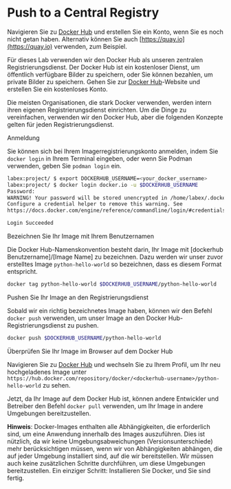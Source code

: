 # Push to a Central Registry

Navigieren Sie zu [Docker Hub](https://hub.docker.com) und erstellen Sie ein Konto, wenn Sie es noch nicht getan haben. Alternativ können Sie auch [https://quay.io](https://quay.io) verwenden, zum Beispiel.

Für dieses Lab verwenden wir den Docker Hub als unseren zentralen Registrierungsdienst. Der Docker Hub ist ein kostenloser Dienst, um öffentlich verfügbare Bilder zu speichern, oder Sie können bezahlen, um private Bilder zu speichern. Gehen Sie zur [Docker Hub](https://hub.docker.com)-Website und erstellen Sie ein kostenloses Konto.

Die meisten Organisationen, die stark Docker verwenden, werden intern ihren eigenen Registrierungsdienst einrichten. Um die Dinge zu vereinfachen, verwenden wir den Docker Hub, aber die folgenden Konzepte gelten für jeden Registrierungsdienst.

Anmeldung

Sie können sich bei Ihrem Imagerregistrierungskonto anmelden, indem Sie `docker login` in Ihrem Terminal eingeben, oder wenn Sie Podman verwenden, geben Sie `podman login` ein.

```bash
labex:project/ $ export DOCKERHUB_USERNAME=<your_docker_username>
labex:project/ $ docker login docker.io -u $DOCKERHUB_USERNAME
Password:
WARNING! Your password will be stored unencrypted in /home/labex/.docker/config.json.
Configure a credential helper to remove this warning. See
https://docs.docker.com/engine/reference/commandline/login/#credentials-store

Login Succeeded
```

Bezeichnen Sie Ihr Image mit Ihrem Benutzernamen

Die Docker Hub-Namenskonvention besteht darin, Ihr Image mit [dockerhub Benutzername]/[Image Name] zu bezeichnen. Dazu werden wir unser zuvor erstelltes Image `python-hello-world` so bezeichnen, dass es diesem Format entspricht.

```bash
docker tag python-hello-world $DOCKERHUB_USERNAME/python-hello-world
```

Pushen Sie Ihr Image an den Registrierungsdienst

Sobald wir ein richtig bezeichnetes Image haben, können wir den Befehl `docker push` verwenden, um unser Image an den Docker Hub-Registrierungsdienst zu pushen.

```bash
docker push $DOCKERHUB_USERNAME/python-hello-world
```

Überprüfen Sie Ihr Image im Browser auf dem Docker Hub

Navigieren Sie zu [Docker Hub](https://hub.docker.com) und wechseln Sie zu Ihrem Profil, um Ihr neu hochgeladenes Image unter `https://hub.docker.com/repository/docker/<dockerhub-username>/python-hello-world` zu sehen.

Jetzt, da Ihr Image auf dem Docker Hub ist, können andere Entwickler und Betreiber den Befehl `docker pull` verwenden, um Ihr Image in andere Umgebungen bereitzustellen.

**Hinweis**: Docker-Images enthalten alle Abhängigkeiten, die erforderlich sind, um eine Anwendung innerhalb des Images auszuführen. Dies ist nützlich, da wir keine Umgebungsabweichungen (Versionsunterschiede) mehr berücksichtigen müssen, wenn wir von Abhängigkeiten abhängen, die auf jeder Umgebung installiert sind, auf die wir bereitstellen. Wir müssen auch keine zusätzlichen Schritte durchführen, um diese Umgebungen bereitzustellen. Ein einziger Schritt: Installieren Sie Docker, und Sie sind fertig.
